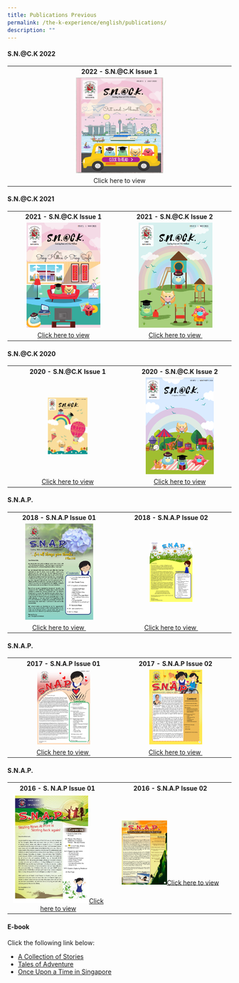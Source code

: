```yaml
---
title: Publications Previous
permalink: /the-k-experience/english/publications/
description: ""
---
```



<h4><strong>S.N.@C.K 2022</strong></h4>
<table>
<tbody>
<tr>
<th style="text-align: center;">2022 - S.N.@C.K Issue 1</th>
</tr>
<tr>
<td style="text-align: center;"><img style="width: 40%;" src="/images/epub1.png" /></td>
</tr>
<tr>
<td style="text-align: center;">Click here to view</td>
</tr>
</tbody>
</table>
<h4><strong>S.N.@C.K 2021</strong></h4>
<table>
<tbody>
<tr>
<th style="text-align: center;">2021 - S.N.@C.K Issue 1</th>
<th style="text-align: center;"><strong>2021 - S.N.@C.K Issue 2&nbsp;</strong></th>
</tr>
<tr>
<td style="text-align: center;"><img style="width: 70%;" src="/images/epub2.png" /></td>
<td style="text-align: center;"><img style="width: 70%;" src="/images/epub3.png" /></td>
</tr>
<tr>
<td style="text-align: center;"><a href="/files/SNACK%20Issue%201_2021.pdf" target="">Click here to view</a></td>
<td style="text-align: center;"><a href="/files/SNCK%20Issue%202%202021.pdf" target="_blank" rel="noopener">Click here to view&nbsp;</a></td>
</tr>
</tbody>
</table>
<h4><strong>S.N.@C.K 2020</strong></h4>
<table>
<tbody>
<tr>
<th style="text-align: center;">2020 - S.N.@C.K Issue 1</th>
<th style="text-align: center;">2020 - S.N.@C.K Issue 2</th>
</tr>
<tr>
<td style="text-align: center;"><img style="width: 35%;" src="/images/epub4.jpg" /></td>
<td style="text-align: center;"><img style="width: 70%;" src="/images/epub5.png" /></td>
</tr>
<tr>
<td style="text-align: center;"><a href="/files/Sn@CK%20Final%20Draft.pdf" target="">Click here to view</a></td>
<td style="text-align: center;"><a href="/files/SNACK%20ISSUE%202.pdf" target="_blank" rel="noopener">Click here to view</a></td>
</tr>
</tbody>
</table>
<h4><strong>S.N.A.P.</strong></h4>
<table>
<tbody>
<tr>
<th style="text-align: center;">2018 - S.N.A.P Issue 01</th>
<th style="text-align: center;">2018 - S.N.A.P Issue 02</th>
</tr>
<tr>
<td style="text-align: center;"><img style="width: 70%;" src="/images/epub6.jpg" /></td>
<td style="text-align: center;"><img style="width: 37%;" src="/images/epub7.jpg" /></td>
</tr>
<tr>
<td style="text-align: center;"><a href="/files/SNAP_Issue_01.pdf" target="_blank" rel="noopener">Click here to view&nbsp;</a></td>
<td style="text-align: center;"><a href="/files/SNAP%20V2.pdf" target="_blank" rel="noopener">Click here to view&nbsp;</a></td>
</tr>
</tbody>
</table>
<h4><strong>S.N.A.P.</strong></h4>
<table>
<tbody>
<tr>
<th style="text-align: center;">2017 - S.N.A.P Issue 01</th>
<th style="text-align: center;">2017 - S.N.A.P Issue 02</th>
</tr>
<tr>
<td style="text-align: center;"><img style="width: 50%;" src="/images/epub8.jpg" /></td>
<td style="text-align: center;"><img style="width: 50%;" src="/images/epub9.jpg" /></td>
</tr>
<tr>
<td style="text-align: center;"><a href="/files/SNAP%20Issue%2001.pdf" target="_blank" rel="noopener">Click here to view&nbsp;</a></td>
<td style="text-align: center;"><a href="/files/SNAP_02_2017.pdf" target="_blank" rel="noopener">Click here to view&nbsp;</a></td>
</tr>
</tbody>
</table>
<h4><strong>S.N.A.P.</strong></h4>
<table>
<tbody>
<tr>
<th style="text-align: center;">2016 - S. N.A.P Issue 01&nbsp;</th>
<th style="text-align: center;">2016 - S.N.A.P Issue 02</th>
</tr>
<tr>
<td style="text-align: center;"><img style="width: 80%;" src="/images/epub10.jpg" /><a href="/files/SNAP01-2016.pdf" target="_blank" rel="noopener">Click here to view</a></td>
<td style="text-align: center;"><img style="width: 39%;" src="/images/epub11.jpg" /><a href="/files/2ND%20ISSUE%20SNAP-2016.pdf" target="_blank" rel="noopener">Click here to view</a></td>
</tr>
</tbody>
</table>
<h4><strong>E-book</strong></h4>
<p>Click the following link below:</p>
<ul>
<li><a href="/files/A%20Collection%20of%20Stories%20(CHIJ%20Kellock)%202014%20-%20FINAL%20Version%20(2%20Nov).pdf" target="_blank" rel="noopener">A Collection of Stories</a></li>
<li><a href="/files/Tales_of_Adventure.pdf" target="_blank" rel="noopener">Tales of Adventure</a></li>
<li><a href="/files/Once%20upon%20a%20time%20in%20SG.pdf" target="_blank" rel="noopener">Once Upon a Time in Singapore</a></li>
</ul>